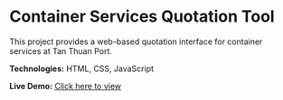 # Container Services Quotation Tool

This project provides a web-based quotation interface for container services at Tan Thuan Port.

**Technologies:** HTML, CSS, JavaScript

**Live Demo:** [Click here to view](https://blackbird081.github.io/Bao_gia_dich_vu_container_thuong_vu/)
